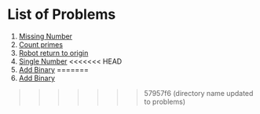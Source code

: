 
# List of Problems


1. [Missing Number](./missing_number/)
1. [Count primes](./count_primes/)
1. [Robot return to origin](./robot_return_to_origin/)
1. [Single Number](./single_number/)
<<<<<<< HEAD
1. [Add Binary](./add_binary/)
=======
1. [Add Binary](./add_binary/)
>>>>>>> 57957f6 (directory name updated to problems)
